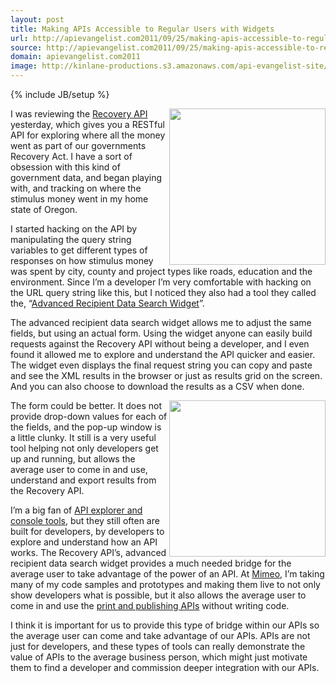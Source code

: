 ```yaml
---
layout: post
title: Making APIs Accessible to Regular Users with Widgets
url: http://apievangelist.com2011/09/25/making-apis-accessible-to-regular-users-with-widgets/
source: http://apievangelist.com2011/09/25/making-apis-accessible-to-regular-users-with-widgets/
domain: apievangelist.com2011
image: http://kinlane-productions.s3.amazonaws.com/api-evangelist-site/blog/Recovery-Gov-Logo.png
---
```

{% include JB/setup %}<p>
     <a href="http://www.recovery.gov/FAQ/Developer/Pages/RecoveryAPI.aspx"><img src="http://kinlane-productions.s3.amazonaws.com/api-evangelist/federal-government/recovery-org/Recovery-Gov-Logo.png"  width="250" align="right" /></a>
</p>
<p>
     I was reviewing the <a href="http://www.recovery.gov/FAQ/Developer/Pages/RecoveryAPI.aspx">Recovery API</a> yesterday, which gives you a RESTful API for exploring where all the money went as part of our governments Recovery Act. I have a sort of obsession with this kind of government data, and began playing with, and tracking on where the stimulus money went in my home state of Oregon.
</p>
<p>
     I started hacking on the API by manipulating the query string variables to get different types of responses on how stimulus money was spent by city, county and project types like roads, education and the environment. Since I’m a developer I’m very comfortable with hacking on the URL query string like this, but I noticed they also had a tool they called the, “<a title="Advanced Recipient Data Search Widget" href="http://www.recovery.gov/FAQ/Developer/Pages/AdvSearchWidget.aspx">Advanced Recipient Data Search Widget</a>”.
</p>
<p>
     The advanced recipient data search widget allows me to adjust the same fields, but using an actual form. Using the widget anyone can easily build requests against the Recovery API without being a developer, and I even found it allowed me to explore and understand the API quicker and easier. The widget even displays the final request string you can copy and paste and see the XML results in the browser or just as results grid on the screen. And you can also choose to download the results as a CSV when done.
</p>
<p>
     <a href="http://www.recovery.gov/FAQ/Developer/Pages/AdvSearchWidget.aspx"><img src="http://kinlane-productions.s3.amazonaws.com/api-evangelist/federal-government/recovery-org/recovery-org-widget-screenshot.gif"  width="250" align="right" /></a>
</p>
<p>
     The form could be better. It does not provide drop-down values for each of the fields, and the pop-up window is a little clunky. It still is a very useful tool helping not only developers get up and running, but allows the average user to come in and use, understand and export results from the Recovery API.
</p>
<p>
     I’m a big fan of <a title="API Explorer and Console Tools" href="/buildingblocks/api_explorer.php">API explorer and console tools</a>, but they still often are built for developers, by developers to explore and understand how an API works. The Recovery API’s, advanced recipient data search widget provides a much needed bridge for the average user to take advantage of the power of an API. At <a title="Mimeo" href="http://www.mimeo.com">Mimeo</a>, I’m taking many of my code samples and prototypes and making them live to not only show developers what is possible, but it also allows the average user to come in and use the <a title="Print and Publishing APIs" href="http://developer.mimeo.com">print and publishing APIs</a> without writing code.
</p>
<p>
     I think it is important for us to provide this type of bridge within our APIs so the average user can come and take advantage of our APIs. APIs are not just for developers, and these types of tools can really demonstrate the value of APIs to the average business person, which might just motivate them to find a developer and commission deeper integration with our APIs.
</p>
